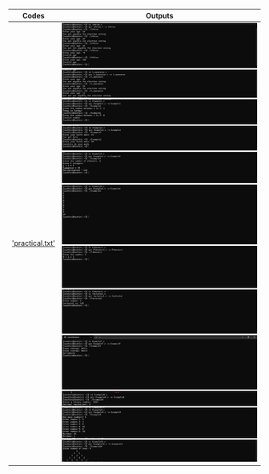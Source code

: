 
| Codes | Outputs |
|-------|--------|
|['practical.txt'](./Codes/practical.txt)| ![ifelse.png](./Outputs/ifelse.png) ![t_operator.png](./Outputs/t_operator.png) ![01.png](./Outputs/01.png)![02.png](./Outputs/02.png) ![03.png](./Outputs/03.png) ![04.png](./Outputs/04.png) ![05.png](./Outputs/05.png) ![06.png](./Outputs/06.png) ![07.png](./Outputs/07.png) ![08.png](./Outputs/08.png) ![09.png](./Outputs/09.png) ![10.png](./Outputs/10.png)|

